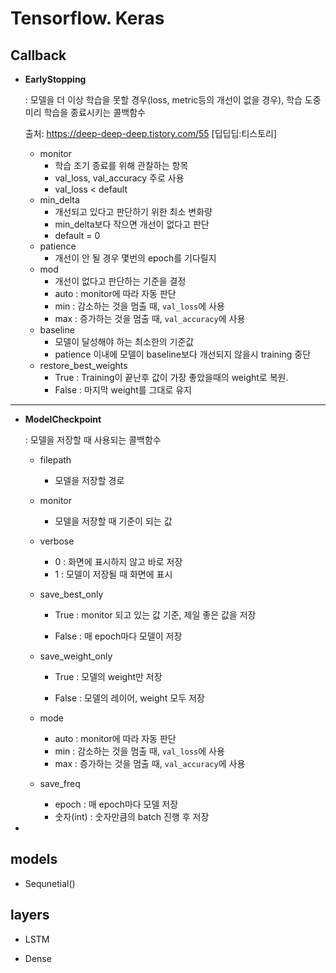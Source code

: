 # Tensorflow. Keras



## Callback

- **EarlyStopping**

  : 모델을 더 이상 학습을 못할 경우(loss, metric등의 개선이 없을 경우), 학습 도중 미리 학습을 종료시키는 콜백함수

  출처: https://deep-deep-deep.tistory.com/55 [딥딥딥:티스토리]

  - monitor 
    * 학습 조기 종료를 위해 관찰하는 항목
    * val_loss, val_accuracy 주로 사용
    * val_loss < default
  - min_delta
    * 개선되고 있다고 판단하기 위한 최소 변화량
    * min_delta보다 작으면 개선이 없다고 판단
    * default = 0

  + patience
    - 개선이 안 될 경우 몇번의 epoch를 기다릴지
  + mod
    * 개선이 없다고 판단하는 기준을 결정
    * auto : monitor에 따라 자동 판단
    * min : 감소하는 것을 멈출 때, `val_loss`에 사용
    * max : 증가하는 것을 멈출 때, `val_accuracy`에 사용
  + baseline
    - 모델이 달성해야 하는 최소한의 기준값
    - patience 이내에 모델이 baseline보다 개선되지 않을시 training 중단
  + restore_best_weights
    - True : Training이 끝난후 값이 가장 좋았을때의 weight로 복원.
    - False : 마지막 weight를 그대로 유지

---

- **ModelCheckpoint**

  : 모델을 저장할 때 사용되는 콜백함수

  - filepath
    - 모델을 저장할 경로

  - monitor 
    * 모델을 저장할 때 기준이 되는 값
  - verbose
    * 0 : 화면에 표시하지 않고 바로 저장
    * 1 : 모델이 저장될 때 화면에 표시

  + save_best_only

    - True : monitor 되고 있는 값 기준, 제일 좋은 값을 저장

    - False : 매 epoch마다 모델이 저장

  + save_weight_only

    * True : 모델의 weight만 저장

    * False : 모델의 레이어, weight 모두 저장

  + mode 

    * auto : monitor에 따라 자동 판단
    * min : 감소하는 것을 멈출 때, `val_loss`에 사용
    * max : 증가하는 것을 멈출 때, `val_accuracy`에 사용

  + save_freq

    - epoch : 매 epoch마다 모델 저장
    - 숫자(int) : 숫자만큼의 batch 진행 후 저장

- 

## models

- Sequnetial()



## layers

- LSTM







- Dense

